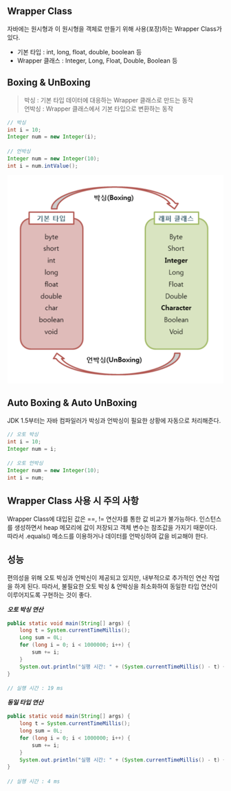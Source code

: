 ## Wrapper Class

자바에는 원시형과 이 원시형을 객체로 만들기 위해 사용(포장)하는 Wrapper Class가 있다.

- 기본 타입 : int, long, float, double, boolean 등
- Wrapper 클래스 : Integer, Long, Float, Double, Boolean 등

## Boxing & UnBoxing

> 박싱 : 기본 타입 데이터에 대응하는 Wrapper 클래스로 만드는 동작 \
> 언박싱 : Wrapper 클래스에서 기본 타입으로 변환하는 동작

```java
// 박싱
int i = 10;
Integer num = new Integer(i);

// 언박싱
Integer num = new Integer(10);
int i = num.intValue();
```

![Wrapper Class](/cs/개발언어/Java/img/wrapperClass.png)

## Auto Boxing & Auto UnBoxing

JDK 1.5부터는 자바 컴파일러가 박싱과 언박싱이 필요한 상황에 자동으로 처리해준다.

```java
// 오토 박싱
int i = 10;
Integer num = i;

// 오토 언박싱
Integer num = new Integer(10);
int i = num;
```

## Wrapper Class 사용 시 주의 사항

Wrapper Class에 대입된 값은 ==, != 연산자를 통한 값 비교가 불가능하다.
인스턴스를 생성하면서 heap 메모리에 값이 저장되고 객체 변수는 참조값을 가지기 때문이다.
따라서 .equals() 메소드를 이용하거나 데이터를 언박싱하여 값을 비교해야 한다.

## 성능

편의성을 위해 오토 박싱과 언박신이 제공되고 있지만, 내부적으로 추가적인 연산 작업을 하게 된다.
따라서, 불필요한 오토 박싱 & 언박싱을 최소화하여 동일한 타입 연산이 이루어지도록 구현하는 것이 좋다.

**_오토 박싱 연산_**

```java
public static void main(String[] args) {
    long t = System.currentTimeMillis();
    Long sum = 0L;
    for (long i = 0; i < 1000000; i++) {
        sum += i;
    }
    System.out.println("실행 시간: " + (System.currentTimeMillis() - t) + " ms");
}

// 실행 시간 : 19 ms
```

**_동일 타입 연산_**

```java
public static void main(String[] args) {
    long t = System.currentTimeMillis();
    long sum = 0L;
    for (long i = 0; i < 1000000; i++) {
        sum += i;
    }
    System.out.println("실행 시간: " + (System.currentTimeMillis() - t) + " ms") ;
}

// 실행 시간 : 4 ms
```
